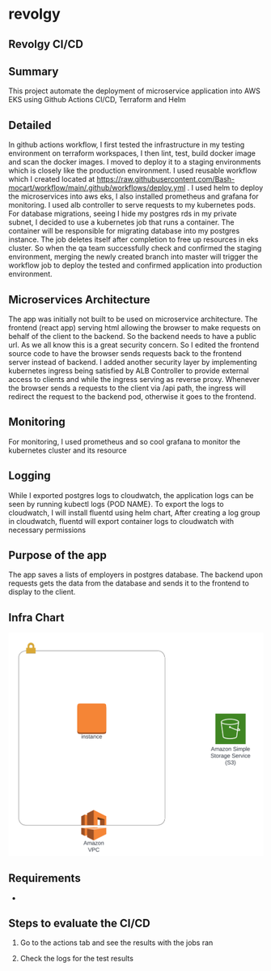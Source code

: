 # revolgy
## Revolgy CI/CD


## Summary
 This project automate the deployment of microservice application into AWS EKS using Github Actions CI/CD, Terraform and Helm  

## Detailed
  In github actions workflow, I first tested the infrastructure in my testing environment on terraform workspaces, I then lint, test, build docker image and scan the docker images. I moved to deploy it to a staging environments which is closely like the production environment. I used reusable workflow which I created located at https://raw.githubusercontent.com/Bash-mocart/workflow/main/.github/workflows/deploy.yml . I used helm to deploy the microservices into aws eks, I also installed prometheus and grafana for monitoring. I used alb controller to serve requests to my kubernetes pods. For database migrations, seeing I hide my postgres rds in my private subnet, I decided to use a kubernetes job that runs a container. The container will be responsible for migrating database into my postgres instance. The job deletes itself after completion to free up resources in eks cluster. So when the qa team successfully check and confirmed the staging environment, merging the newly created branch into master will trigger the workflow job to deploy the tested and confirmed application into production environment. 


## Microservices Architecture
 The app was initially not built to be used on microservice architecture. The frontend (react app) serving html allowing the browser to make requests on behalf of the client to the backend. So the backend needs to have a public url.  As we all know this is a great security concern. So I edited the frontend source code  to have the browser sends requests back to the frontend server instead of backend. I added another security layer by implementing kubernetes ingress being satisfied by ALB Controller to provide external access to clients and while the ingress serving as reverse proxy. Whenever the browser sends a requests to the client via /api path, the ingress will redirect the request to the backend pod, otherwise it goes to the frontend.


## Monitoring
 For monitoring, I used prometheus and so cool grafana to monitor the kubernetes cluster and its resource


## Logging
 While I exported postgres logs to cloudwatch, the application logs can be seen by running kubectl logs {POD NAME}. To export the logs to cloudwatch, I will install fluentd using helm chart, After creating a log group in cloudwatch, fluentd will export container logs to cloudwatch with necessary permissions

## Purpose of the app
  The app saves a lists of employers in postgres database. The backend upon requests gets the data from the database and sends it to the frontend to display to the client.




## Infra Chart
![infra_chart](https://github.com/Bash-mocart/flugel/blob/main/flugel%20chart.png)  

## Requirements
* 

## Steps to evaluate the CI/CD

1. Go to the actions tab and see the results with the jobs ran

2. Check the logs for the test results
